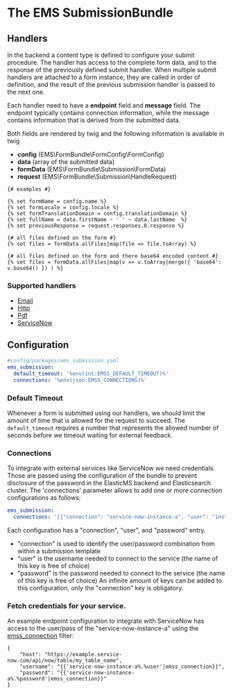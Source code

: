 # The EMS SubmissionBundle

## Handlers
In the backend a content type is defined to configure your submit procedure. 
The handler has access to the complete form data, and to the response of the previously defined submit handler. 
When multiple submit handlers are attached to a form instance, they are called in order of definition, and the result 
of the previous submission handler is passed to the next one.

Each handler need to have a **endpoint** field and **message** field. 
The endpoint typically contains connection information, while the message contains information 
that is derived from the submitted data.

Both fields are rendered by twig and the following information is available in twig

- **config** (EMS\FormBundle\FormConfig\FormConfig)    
- **data** (array of the submitted data)
- **formData** (EMS\FormBundle\Submission\FormData)
- **request** (EMS\FormBundle\Submission\HandleRequest)

```twig
{# examples #}

{% set formName = config.name %}
{% set formLocale = config.locale %}
{% set formTranslationDomain = config.translationDomain %}
{% set fullName = data.firstName ~ ' ' ~ data.lastName  %}
{% set previousResponse = request.responses.0.response %}

{# all files defined on the form #}
{% set files = formData.allFiles|map(file => file.toArray) %}

{# all files defined on the form and there base64 encoded content #}
{% set files = formData.allFiles|map(v => v.toArray|merge({ 'base64': v.base64() }) ) %}
```

### Supported handlers

* [Email](handlers/email.md)
* [Http](handlers/http.md)
* [Pdf](handlers/pdf.md)
* [ServiceNow](handlers/serviceNow.md)

## Configuration
```yaml
#config/packages/ems_submission.yaml
ems_submission:
  default_timeout: '%env(int:EMSS_DEFAULT_TIMEOUT)%'
  connections: '%env(json:EMSS_CONNECTIONS)%'
```

### Default Timeout
Whenever a form is submitted using our handlers, we should limit the amount of time that is allowed for the request to succeed. The `default_timeout` requires a number that represents the allowed number of seconds before we timeout waiting for external feedback.

### Connections <a name="connection" />
To integrate with external services like ServiceNow we need credentials. Those are passed using the configuration of the bundle to prevent disclosure of the password in the ElasticMS backend and Elasticsearch cluster.
The 'connections' parameter allows to add one or more connection configurations as follows:
```yaml 
ems_submission:
  connections: '[{"connection": "service-now-instance-a", "user": "instance-a-username", "password": "instance-a-password"}, {"connection": "service-now-instance-b", "user": "instance-b-username", "password": "instance-b-password"}]'
```

Each configuration has a "connection", "user", and "password" entry.
* "connection" is used to identify the user/password combination from within a submission template
* "user" is the username needed to connect to the service (the name of this key is free of choice)
* "password" is the password needed to connect to the service (the name of this key is free of choice)
An infinite amount of keys can be added to this configuration, only the "connection" key is obligatory.

### Fetch credentials for your service.
An example endpoint configuration to integrate with ServiceNow has access to the user/pass of the "service-now-instance-a" using the [emss_connection](/src/Resources/doc/twig.md) filter:
```twig
{
    "host": "https://example.service-now.com/api/now/table/my_table_name",
    "username": "{{'service-now-instance-a%.%user'|emss_connection}}",
    "password": "{{'service-now-instance-a%.%password'|emss_connection}}"
}
```
